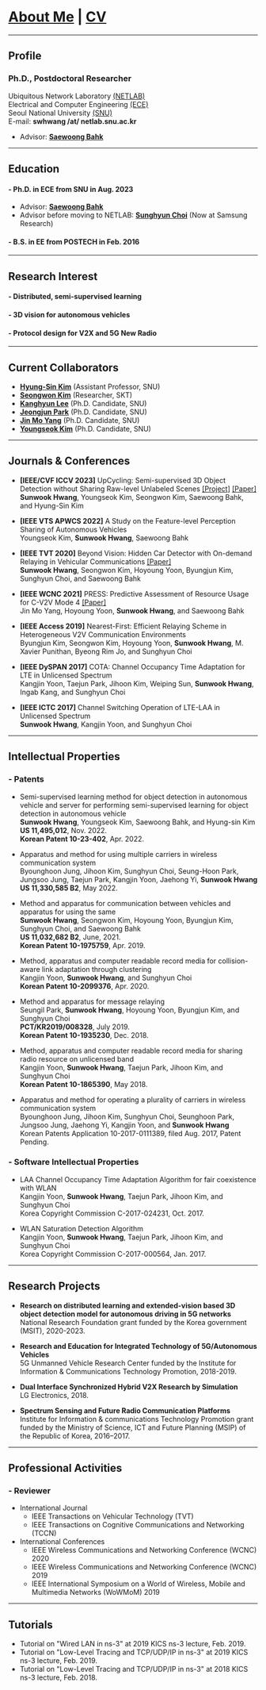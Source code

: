 
# [About Me](index) | [CV](Resume_SunwookHwang.pdf)

---
## Profile

### Ph.D., Postdoctoral Researcher

Ubiquitous Network Laboratory [(NETLAB)](http://netlab.snu.ac.kr)\
Electrical and Computer Engineering [(ECE)](https://ece.snu.ac.kr)\
Seoul National University [(SNU)](https://snu.ac.kr)\
E-mail:
     **swhwang /at/ netlab.snu.ac.kr**

- Advisor: **[Saewoong Bahk](https://sites.google.com/netlab.snu.ac.kr/netlabhome/people/faculty)**
<!-- Moved from MWNL to NETLAB of SNU as of Sept. 2019 [[Previous Lab Page]](https://sites.google.com/a/mwnl.snu.ac.kr/www/)\ -->

---
## Education

#### - Ph.D. in ECE from SNU in Aug. 2023
- Advisor: **[Saewoong Bahk](https://sites.google.com/netlab.snu.ac.kr/netlabhome/people/faculty)**
- Advisor before moving to NETLAB: **[Sunghyun Choi](https://sites.google.com/view/sunghyun-chois-home)** (Now at Samsung Research)

<!-- (Changed from [Sunghyun Choi](https://sites.google.com/view/sunghyun-chois-home) who is
an Executive Vice President and Head of the Advanced Communications Research Center at Samsung Research, Samsung Electronics)
* Ubiquitous Network Laboratory in Seoul National University (NETLAB) -->

#### - B.S. in EE from POSTECH in Feb. 2016

---
## Research Interest
<!-- - **Distributed learning, semi-supervised learning**
- **3D object detection for autonomous vehicles**
- **Protocol design for V2X communications and 5G New Radio** -->

#### - Distributed, semi-supervised learning
#### - 3D vision for autonomous vehicles
#### - Protocol design for V2X and 5G New Radio

---
## Current Collaborators

- **[Hyung-Sin Kim](https://sites.google.com/site/hskiminthebody/home)** (Assistant Professor, SNU)
- **[Seongwon Kim](https://www.linkedin.com/in/s1kim/)** (Researcher, SKT)
- **[Kanghyun Lee](https://lee-kanghyun.github.io)** (Ph.D. Candidate, SNU)
- **[Jeongjun Park](https://sites.google.com/netlab.snu.ac.kr/netlabhome/people/ph-d-students/jeongjun-park?authuser=0)** (Ph.D. Candidate, SNU)
- **[Jin Mo Yang](https://sites.google.com/netlab.snu.ac.kr/netlabhome/people/ph-d-students/jinmo-yang?authuser=0)** (Ph.D. Candidate, SNU)
- **[Youngseok Kim](https://sites.google.com/netlab.snu.ac.kr/netlabhome/people/ph-d-students/youngseok-kim?authuser=0)** (Ph.D. Candidate, SNU)

---
## Journals & Conferences

* **[IEEE/CVF ICCV 2023]**
UpCycling: Semi-supervised 3D Object Detection without Sharing Raw-level Unlabeled Scenes [[Project]](upcycling.html) [[Paper]](https://openaccess.thecvf.com/content/ICCV2023/html/Hwang_UpCycling_Semi-supervised_3D_Object_Detection_without_Sharing_Raw-level_Unlabeled_Scenes_ICCV_2023_paper.html)\
**Sunwook Hwang**, Youngseok Kim, Seongwon Kim, Saewoong Bahk, and Hyung-Sin Kim <br>

* **[IEEE VTS APWCS 2022]**
A Study on the Feature-level Perception Sharing of Autonomous Vehicles\
Youngseok Kim, **Sunwook Hwang**,  Saewoong Bahk <br>

* **[IEEE TVT 2020]** Beyond Vision: Hidden Car Detector with On-demand Relaying in Vehicular Communications [[Paper]](/static/pdfs/20_swhwang_TVT_BeyondVision.pdf)\
**Sunwook Hwang**, Seongwon Kim, Hoyoung Yoon, Byungjun Kim, Sunghyun Choi, and Saewoong Bahk

* **[IEEE WCNC 2021]**
PRESS: Predictive Assessment of Resource Usage for C-V2V Mode 4 [[Paper]](/static/pdfs/21_jmyang_WCNC_PRESS.pdf)\
Jin Mo Yang, Hoyoung Yoon, **Sunwook Hwang**, and Saewoong Bahk

* **[IEEE Access 2019]**
Nearest-First: Efficient Relaying Scheme in Heterogeneous V2V Communication Environments\
Byungjun Kim, Seongwon Kim, Hoyoung Yoon, **Sunwook Hwang**, M. Xavier Punithan, Byeong Rim Jo, and Sunghyun Choi

* **[IEEE DySPAN 2017]**
COTA: Channel Occupancy Time Adaptation for LTE in Unlicensed Spectrum\
Kangjin Yoon, Taejun Park, Jihoon Kim, Weiping Sun, **Sunwook Hwang**, Ingab Kang, and Sunghyun Choi

* **[IEEE ICTC 2017]**
Channel Switching Operation of LTE-LAA in Unlicensed Spectrum\
**Sunwook Hwang**, Kangjin Yoon, and Sunghyun Choi


<!--
#### - Domestic Conference Papers
1. 황선욱, 윤호영, 김병준, 최성현, "C-V2X에서 효과적인 CAM 중계 방식의 필요성에 대한 고찰," 제29회 통신정보합동학술대회 (JCCI 2019), 강릉, 2019년 5월 1-3일.

2. 황선욱, 손위평, 김병준, 윤호영, 박승일, 최성현, "MCS 조절에 따른 V2X 통신 성능 분석," 제28회 통신정보합동학술대회 (JCCI 2018), 여수, 2018년 5월 2-4일.

3. 황선욱, 윤강진, 박태준, 김지훈, 최성현, "LTE-LAA 다중채널 접속기법의 성능향상 방법," 한국통신학회 2017년도 동계종합학술발표회, 강원 정선, 2017년 1월 20일.
-->

---
## Intellectual Properties

### - Patents
* Semi-supervised learning method for object detection in autonomous vehicle
and server for performing semi-supervised learning for object detection in
autonomous vehicle\
**Sunwook Hwang**, Youngseok Kim, Saewoong Bahk, and Hyung-sin Kim\
**US 11,495,012**, Nov. 2022.\
**Korean Patent 10-23-402**, Apr. 2022.

* Apparatus and method for using multiple carriers in wireless communication system\
Byounghoon Jung, Jihoon Kim, Sunghyun Choi, Seung-Hoon Park, Jungsoo Jung, Taejun Park, Kangjin Yoon, Jaehong Yi, **Sunwook Hwang**\
**US 11,330,585 B2**, May 2022.

* Method and apparatus for communication between vehicles and apparatus for using the same\
**Sunwook Hwang**, Seongwon Kim, Hoyoung Yoon, Byungjun Kim, Sunghyun Choi, and Saewoong Bahk\
**US 11,032,682 B2**, June, 2021.\
**Korean Patent 10-1975759**, Apr. 2019.

* Method, apparatus and computer readable record media for collision-aware link adaptation through clustering\
Kangjin Yoon, **Sunwook Hwang**, and Sunghyun Choi\
**Korean Patent 10-2099376**, Apr. 2020.

* Method and apparatus for message relaying\
Seungil Park, **Sunwook Hwang**, Hoyoung Yoon, Byungjun Kim, and Sunghyun Choi\
**PCT/KR2019/008328**, July 2019.\
**Korean Patent 10-1935230**, Dec. 2018.

* Method, apparatus and computer readable record media for sharing radio resource on unlicensed band\
Kangjin Yoon, **Sunwook Hwang**, Taejun Park, Jihoon Kim, and Sunghyun Choi\
**Korean Patent 10-1865390**, May 2018.

* Apparatus and method for operating a plurality of carriers in wireless communication system\
Byounghoon Jung, Jihoon Kim, Sunghyun Choi, Seunghoon Park, Jungsoo Jung, Jaehong Yi, Kangjin Yoon, and **Sunwook Hwang**\
Korean Patents Application 10-2017-0111389, filed Aug. 2017, Patent Pending.

### - Software Intellectual Properties

* LAA Channel Occupancy Time Adaptation Algorithm for fair coexistence with WLAN\
Kangjin Yoon, **Sunwook Hwang**, Taejun Park, Jihoon Kim, and Sunghyun Choi\
Korea Copyright Commission C-2017-024231, Oct. 2017.

* WLAN Saturation Detection Algorithm\
Kangjin Yoon, **Sunwook Hwang**, Taejun Park, Jihoon Kim, and Sunghyun Choi\
Korea Copyright Commission C-2017-000564, Jan. 2017.

---
## Research Projects

* **Research on distributed learning and extended-vision based 3D object detection model for autonomous driving in 5G networks**\
National Research Foundation grant funded by the Korea government (MSIT), 2020-2023.

* **Research and Education for Integrated Technology of 5G/Autonomous Vehicles**\
5G Unmanned Vehicle Research Center funded by the Institute for Information & Communications Technology Promotion, 2018-2019.

* **Dual Interface Synchronized Hybrid V2X Research by Simulation**\
LG Electronics, 2018.

* **Spectrum Sensing and Future Radio Communication Platforms**\
Institute for Information & communications Technology Promotion grant funded by the Ministry of Science, ICT and Future Planning (MSIP) of the Republic of Korea, 2016–2017.

---
## Professional Activities

### - Reviewer
- International Journal
  * IEEE Transactions on Vehicular Technology (TVT)
  * IEEE Transactions on Cognitive Communications and Networking (TCCN)
- International Conferences
  * IEEE Wireless Communications and Networking Conference (WCNC) 2020
  * IEEE Wireless Communications and Networking Conference (WCNC) 2019
  * IEEE International Symposium on a World of Wireless, Mobile and Multimedia Networks (WoWMoM) 2019

---
## Tutorials

* Tutorial on "Wired LAN in ns-3" at 2019 KICS ns-3 lecture, Feb. 2019.
* Tutorial on "Low-Level Tracing and TCP/UDP/IP in ns-3" at 2019 KICS ns-3 lecture, Feb. 2019.
* Tutorial on "Low-Level Tracing and TCP/UDP/IP in ns-3" at 2018 KICS ns-3 lecture, Feb. 2018.

<!--
> This is a blockquote following a header.
>
> When something is important enough, you do it even if the odds are not in your favor.

#### Header 4

*   This is an unordered list following a header.
*   This is an unordered list following a header.
*   This is an unordered list following a header.

##### Header 5

1.  This is an ordered list following a header.
2.  This is an ordered list following a header.
3.  This is an ordered list following a header.

###### Header 6

| head1        | head two          | three |
|:-------------|:------------------|:------|
| ok           | good swedish fish | nice  |
| out of stock | good and plenty   | nice  |
| ok           | good `oreos`      | hmm   |
| ok           | good `zoute` drop | yumm  |

### There's a horizontal rule below this.

* * *

### Here is an unordered list:

*   Item foo
*   Item bar
*   Item baz
*   Item zip

### And an ordered list:

1.  Item one
1.  Item two
1.  Item three
1.  Item four

### And a nested list:

- level 1 item
  - level 2 item
  - level 2 item
    - level 3 item
    - level 3 item
- level 1 item
  - level 2 item
  - level 2 item
  - level 2 item
- level 1 item
  - level 2 item
  - level 2 item
- level 1 item

### Small image

![Octocat](https://github.githubassets.com/images/icons/emoji/octocat.png)

### Large image

![Branching](https://guides.github.com/activities/hello-world/branching.png)


### Definition lists can be used with HTML syntax.

<dl>
<dt>Name</dt>
<dd>Godzilla</dd>
<dt>Born</dt>
<dd>1952</dd>
<dt>Birthplace</dt>
<dd>Japan</dd>
<dt>Color</dt>
<dd>Green</dd>
</dl>

```
Long, single-line code blocks should not wrap. They should horizontally scroll if they are too long. This line should be long enough to demonstrate this.
```

```
The final element.
```
-->
